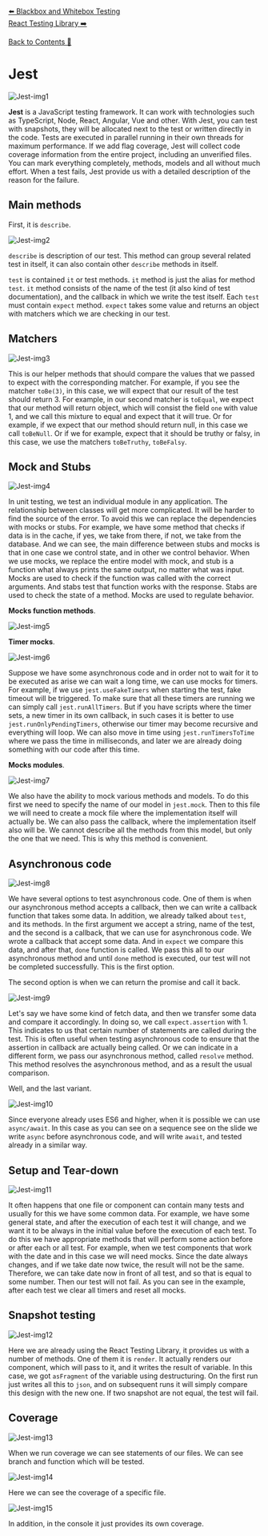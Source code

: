 [⬅️ Blackbox and Whitebox Testing](blackbox-and-whitebox-testing.md)  
[React Testing Library ➡️](react-testing-library.md)

[Back to Contents 📑](../../README.md#module-2)

# Jest

![Jest-img1](images/jest-img1.png)

**Jest** is a JavaScript testing framework.
It can work with technologies such as TypeScript, Node, React, Angular, Vue and other.
With Jest, you can test with snapshots, they will be allocated next to the test or written directly in the code.
Tests are executed in parallel running in their own threads for maximum performance.
If we add flag coverage, Jest will collect code coverage information from the entire project, including an unverified files.
You can mark everything completely, methods, models and all without much effort.
When a test fails, Jest provide us with a detailed description of the reason for the failure.

## Main methods

First, it is `describe`.

![Jest-img2](images/jest-img2.png)

`describe` is description of our test.
This method can group several related test in itself, it can also contain other `describe` methods in itself.

`test` is contained `it` or test methods.
`it` method is just the alias for method `test`.
`it` method consists of the name of the test (it also kind of test documentation), and the callback in which we write the test itself.
Each `test` must contain `expect` method.
`expect` takes some value and returns an object with matchers which we are checking in our test.

## Matchers

![Jest-img3](images/jest-img3.png)

This is our helper methods that should compare the values that we passed to expect with the corresponding matcher.
For example, if you see the matcher `toBe(3)`, in this case, we will expect that our result of the test should return 3.
For example, in our second matcher is `toEqual`, we expect that our method will return object, which will consist the field `one` with value 1, and we call this mixture to equal and expect that it will true.
Or for example, if we expect that our method should return null, in this case we call `toBeNull`.
Or if we for example, expect that it should be truthy or falsy, in this case, we use the matchers `toBeTruthy`, `toBeFalsy`.

## Mock and Stubs

![Jest-img4](images/jest-img4.png)

In unit testing, we test an individual module in any application.
The relationship between classes will get more complicated.
It will be harder to find the source of the error.
To avoid this we can replace the dependencies with mocks or stubs.
For example, we have some method that checks if data is in the cache, if yes, we take from there, if not, we take from the database.
And we can see, the main difference between stubs and mocks is that in one case we control state, and in other we control behavior.
When we use mocks, we replace the entire model with mock, and stub is a function what always prints the same output, no matter what was input.
Mocks are used to check if the function was called with the correct arguments.
And stabs test that function works with the response.
Stabs are used to check the state of a method.
Mocks are used to regulate behavior.

**Mocks function methods**.

![Jest-img5](images/jest-img5.png)

**Timer mocks**.

![Jest-img6](images/jest-img6.png)

Suppose we have some asynchronous code and in order not to wait for it to be executed as arise we can wait a long time, we can use mocks for timers.
For example, if we use `jest.useFakeTimers` when starting the test, fake timeout will be triggered.
To make sure that all these timers are running we can simply call `jest.runAllTimers`.
But if you have scripts where the timer sets, a new timer in its own callback, in such cases it is better to use `jest.runOnlyPendingTimers`, otherwise our timer may become recursive and everything will loop.
We can also move in time using `jest.runTimersToTime` where we pass the time in milliseconds, and later we are already doing something with our code after this time.

**Mocks modules**.

![Jest-img7](images/jest-img7.png)

We also have the ability to mock various methods and models.
To do this first we need to specify the name of our model in `jest.mock`.
Then to this file we will need to create a mock file where the implementation itself will actually be.
We can also pass the callback, where the implementation itself also will be.
We cannot describe all the methods from this model, but only the one that we need.
This is why this method is convenient.

## Asynchronous code

![Jest-img8](images/jest-img8.png)

We have several options to test asynchronous code.
One of them is when our asynchronous method accepts a callback, then we can write a callback function that takes some data.
In addition, we already talked about `test`, and its methods.
In the first argument we accept a string, name of the test, and the second is a callback, that we can use for asynchronous code.
We wrote a callback that accept some data.
And in `expect` we compare this data, and after that, `done` function is called.
We pass this all to our asynchronous method and until `done` method is executed, our test will not be completed successfully.
This is the first option.

The second option is when we can return the promise and call it back.

![Jest-img9](images/jest-img9.png)

Let's say we have some kind of fetch data, and then we transfer some data and compare it accordingly.
In doing so, we call `expect.assertion` with 1.
This indicates to us that certain number of statements are called during the test.
This is often useful when testing asynchronous code to ensure that the assertion in callback are actually being called.
Or we can indicate in a different form, we pass our asynchronous method, called `resolve` method.
This method resolves the asynchronous method, and as a result the usual comparison.

Well, and the last variant.

![Jest-img10](images/jest-img10.png)

Since everyone already uses ES6 and higher, when it is possible we can use `async/await`.
In this case as you can see on a sequence see on the slide we write `async` before asynchronous code, and will write `await`, and tested already in a similar way.

## Setup and Tear-down

![Jest-img11](images/jest-img11.png)

It often happens that one file or component can contain many tests and usually for this we have some common data.
For example, we have some general state, and after the execution of each test it will change, and we want it to be always in the initial value before the execution of each test.
To do this we have appropriate methods that will perform some action before or after each or all test.
For example, when we test components that work with the date and in this case we will need mocks.
Since the date always changes, and if we take date now twice, the result will not be the same.
Therefore, we can take date now in front of all test, and so that is equal to some number.
Then our test will not fail.
As you can see in the example, after each test we clear all timers and reset all mocks.

## Snapshot testing

![Jest-img12](images/jest-img12.png)

Here we are already using the React Testing Library, it provides us with a number of methods.
One of them it is `render`.
It actually renders our component, which will pass to it, and it writes the result of variable.
In this case, we got `asFragment` of the variable using destructuring.
On the first run just writes all this to `json`, and on subsequent runs it will simply compare this design with the new one.
If two snapshot are not equal, the test will fail.

## Coverage

![Jest-img13](images/jest-img13.png)

When we run coverage we can see statements of our files.
We can see branch and function which will be tested.

![Jest-img14](images/jest-img14.png)

Here we can see the coverage of a specific file.

![Jest-img15](images/jest-img15.png)

In addition, in the console it just provides its own coverage.
